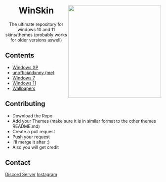 <h1 align="center">WinSkin <img src="https://preview.redd.it/qnd0yxjw71k71.png?auto=webp&s=9ee83877074e99371c3f1680de3a1ffbd72454c4" align="right" width="300" height="300"></h1>
  
 <p align="center">The ultimate repository for windows 10 and 11 skins/themes (probably works for older versions aswell)</p>


## Contents

- <a href="https://github.com/unofficialdxnny/winskin/tree/main/Windows%20XP%20Theme">Windows XP</a>
- <a href="https://github.com/unofficialdxnny/">unofficialdxnny (me)</a>
- <a href="https://github.com/unofficialdxnny/winskin/tree/main/Windows%207%20Theme">Windows 7</a>
- <a href="https://github.com/unofficialdxnny/winskin/tree/main/Windows%2011%20Theme">Windows 11</a>
- <a href="https://github.com/unofficialdxnny/winskin/tree/main/Wallpapers">Wallpapers</a>


## Contributing

- Download the Repo
- Add your Themes (make sure it is in similar format to the other themes README.md)
- Create a pull request
- Push your request
- I'll merge it after :) 
- Also you will get credit


## Contact

<a href="https://discord.gg/E37mmPs49A">Discord Server</a>
<a href="https://instagram.com/unofficialdxnny">Instagram</a>
